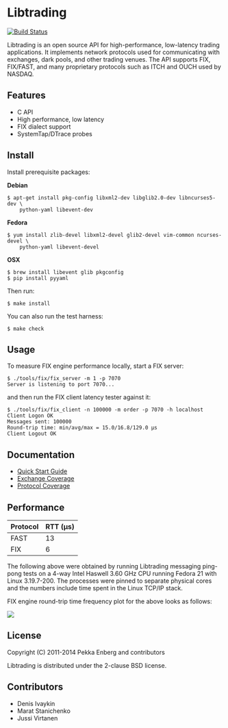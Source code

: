 # Libtrading

[![Build Status](https://secure.travis-ci.org/libtrading/libtrading.png?branch=master)](http://travis-ci.org/libtrading/libtrading)

Libtrading is an open source API for high-performance, low-latency trading
applications. It implements network protocols used for communicating with
exchanges, dark pools, and other trading venues. The API supports FIX,
FIX/FAST, and many proprietary protocols such as ITCH and OUCH used by NASDAQ.

## Features

* C API
* High performance, low latency
* FIX dialect support
* SystemTap/DTrace probes

## Install

Install prerequisite packages:

**Debian**

```
$ apt-get install pkg-config libxml2-dev libglib2.0-dev libncurses5-dev \
    python-yaml libevent-dev
```

**Fedora**

```
$ yum install zlib-devel libxml2-devel glib2-devel vim-common ncurses-devel \
    python-yaml libevent-devel
```

**OSX**

```
$ brew install libevent glib pkgconfig
$ pip install pyyaml
```

Then run:

```
$ make install
```

You can also run the test harness:

```
$ make check
```

## Usage

To measure FIX engine performance locally, start a FIX server:

```
$ ./tools/fix/fix_server -m 1 -p 7070
Server is listening to port 7070...
```

and then run the FIX client latency tester against it:

```
$ ./tools/fix/fix_client -n 100000 -m order -p 7070 -h localhost
Client Logon OK
Messages sent: 100000
Round-trip time: min/avg/max = 15.0/16.8/129.0 μs
Client Logout OK
```

## Documentation

* [Quick Start Guide](docs/quickstart.md)
* [Exchange Coverage](https://github.com/libtrading/libtrading/wiki/Exchange-Coverage)
* [Protocol Coverage](https://github.com/libtrading/libtrading/wiki/Protocol-Coverage)

## Performance

Protocol | RTT (μs)
---------|---------
FAST     | 13
FIX      | 6

The following above were obtained by running Libtrading messaging
ping-pong tests on a 4-way Intel Haswell 3.60 GHz CPU running Fedora 21
with Linux 3.19.7-200. The processes were pinned to separate physical cores
and the numbers include time spent in the Linux TCP/IP stack.

FIX engine round-trip time frequency plot for the above looks as follows:

<img src="http://libtrading.org/latency-frequency-plot.svg">

## License

Copyright (C) 2011-2014 Pekka Enberg and contributors

Libtrading is distributed under the 2-clause BSD license.

## Contributors

* Denis Ivaykin
* Marat Stanichenko
* Jussi Virtanen
